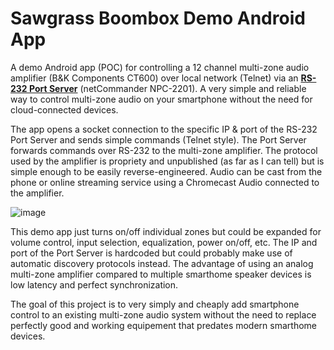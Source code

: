 # Sawgrass Boombox Demo Android App
A demo Android app (POC) for controlling a 12 channel multi-zone audio amplifier (B&K Components CT600) over local network (Telnet) via an **[RS-232 Port Server](https://static1.squarespace.com/static/54d27fb4e4b024eccdd9e569/t/555d23e0e4b00b0c736fc091/1432167392238/NPC22T.pdf)** (netCommander NPC-2201). A very simple and reliable way to control multi-zone audio on your smartphone without the need for cloud-connected devices. 

The app opens a socket connection to the specific IP & port of the RS-232 Port Server and sends simple commands (Telnet style). The Port Server forwards commands over RS-232 to the multi-zone amplifier. The protocol used by the amplifier is propriety and unpublished (as far as I can tell) but is simple enough to be easily reverse-engineered. Audio can be cast from the phone or online streaming service using a Chromecast Audio connected to the amplifier.

![image](https://user-images.githubusercontent.com/15943629/219526313-c9344139-3692-4abb-92b7-0f95d894bb99.png)

This demo app just turns on/off individual zones but could be expanded for volume control, input selection, equalization, power on/off, etc. The IP and port of the Port Server is hardcoded but could probably make use of automatic discovery protocols instead. The advantage of using an analog multi-zone amplifier compared to multiple smarthome speaker devices is low latency and perfect synchronization.   

The goal of this project is to very simply and cheaply add smartphone control to an existing multi-zone audio system without the need to replace perfectly good and working equipement that predates modern smarthome devices.
